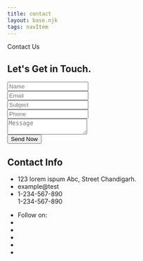 ```yaml
---
title: contact
layout: base.njk
tags: navItem
---
```

<main id="main-doc">
 <section class="contact-page-section">
      <div class="container">
          <div class="sec-title">
              <div class="title">Contact Us</div>
                <h2>Let's Get in Touch.</h2>
            </div>
            <div class="inner-container">
              <div class="row clearfix">
                
 <!--Form Column-->
<div class="form-column col-md-8 col-sm-12 col-xs-12">
<div class="inner-column">
                          
<!--Contact Form-->
 <div class="contact-form">
<form method="post" action="sendemail.php" id="contact-form">
<div class="row clearfix">
 <div class="form-group col-md-6 col-sm-6 co-xs-12">
 <input type="text" name="name" value="" placeholder="Name" required>
 </div>
<div class="form-group col-md-6 col-sm-6 co-xs-12">
 <input type="email" name="email" value="" placeholder="Email" required>
</div>
 <div class="form-group col-md-6 col-sm-6 co-xs-12">
 <input type="text" name="subject" value="" placeholder="Subject" required>
 </div>
 <div class="form-group col-md-6 col-sm-6 co-xs-12">
 <input type="text" name="phone" value="" placeholder="Phone" required>
</div>
 <div class="form-group col-md-12 col-sm-12 co-xs-12">
 <textarea name="message" placeholder="Message"></textarea>
</div>
<div class="form-group col-md-12 col-sm-12 co-xs-12">
  <button type="submit" class="theme-btn btn-style-one">Send Now</button>
 </div>
</div>
 </form>
</div>
  <!--End Contact Form-->
 </div>
 </div>
 <!--Info Column-->
<div class="info-column col-md-4 col-sm-12 col-xs-12">
                      <div class="inner-column">
                          <h2>Contact Info</h2>
                            <ul class="list-info">
                              <li><i class="fas fa-globe"></i>123 lorem ispum Abc, Street Chandigarh.</li>
                                <li><i class="far fa-envelope"></i>example@test</li>
                                <li><i class="fas fa-phone"></i>1-234-567-890 <br> 1-234-567-890</li>
                            </ul>
                            <ul class="social-icon-four">
                                <li class="follow">Follow on: </li>
                                <li><a href="#"><i class="fab fa-facebook-f"></i></a></li>
                                <li><a href="#"><i class="fab fa-twitter"></i></a></li>
                                <li><a href="#"><i class="fab fa-google-plus-g"></i></a></li>
                                <li><a href="#"><i class="fab fa-dribbble"></i></a></li>
                                <li><a href="#"><i class="fab fa-pinterest-p"></i></a></li>
                            </ul>
                        </div>
                    </div>
    </div>
            </div>
        </div>
  </section>